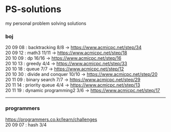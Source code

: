 # PS-solutions
my personal problem solving solutions

### boj
20 09 08 : backtracking 8/8 -> https://www.acmicpc.net/step/34  
20 09 12 : math3 11/11 -> https://www.acmicpc.net/step/18  
20 10 09 : dp 16/16 -> https://www.acmicpc.net/step/16   
20 10 13 : greedy 4/4 -> https://www.acmicpc.net/step/33   
20 10 18 : queue 7/7 -> https://www.acmicpc.net/step/12   
20 10 30 : divide and conquer 10/10 -> https://www.acmicpc.net/step/20   
20 11 09 : binary search 7/7 -> https://www.acmicpc.net/step/29   
20 11 14 : priority queue 4/4 -> https://www.acmicpc.net/step/13   
20 11 19 : dynamic programming2 3/6 -> https://www.acmicpc.net/step/17   

- - -
### programmers
https://programmers.co.kr/learn/challenges  
20 09 07 : hash 3/4
